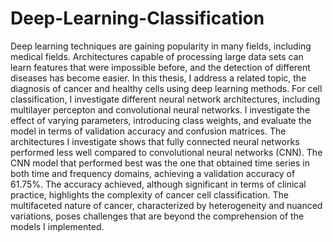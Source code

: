 # Deep-Learning-Classification
Deep learning techniques are gaining popularity in many fields, including medical fields. Architectures capable of processing large data sets can learn features that were impossible before, and the detection of different diseases has become easier. In this thesis, I address a related topic, the diagnosis of cancer and healthy cells using deep learning methods.
For cell classification, I investigate different neural network architectures, including multilayer percepton and convolutional neural networks. I investigate the effect of varying parameters, introducing class weights, and evaluate the model in terms of validation accuracy and confusion matrices.
The architectures I investigate shows that fully connected neural networks performed less well compared to convolutional neural networks (CNN). The CNN model that performed best was the one that obtained time series in both time and frequency domains, achieving a validation accuracy of 61.75%.
The accuracy achieved, although significant in terms of clinical practice, highlights the complexity of cancer cell classification. The multifaceted nature of cancer, characterized by heterogeneity and nuanced variations, poses challenges that are beyond the comprehension of the models I implemented.
